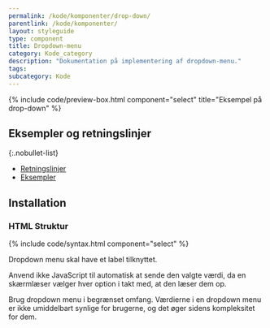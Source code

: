```yaml
---
permalink: /kode/komponenter/drop-down/
parentlink: /kode/komponenter/
layout: styleguide
type: component
title: Dropdown-menu
category: Kode_category
description: "Dokumentation på implementering af dropdown-menu."
tags:
subcategory: Kode
---
```


{% include code/preview-box.html component="select" title="Eksempel på drop-down" %}

## Eksempler og retningslinjer

{:.nobullet-list}
- <a href="/komponenter/drop-down/#retningslinjer">Retningslinjer</a>
- <a href="/komponenter/drop-down/">Eksempler</a>

## Installation

### HTML Struktur

{% include code/syntax.html component="select" %}

Dropdown menu skal have et label tilknyttet.

Anvend ikke JavaScript til automatisk at sende den valgte værdi, da en skærmlæser vælger hver option i takt med, at den læser dem op.

Brug dropdown menu i begrænset omfang. Værdierne i en dropdown menu er ikke umiddelbart synlige for brugerne, og det øger sidens kompleksitet for dem.

